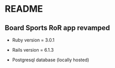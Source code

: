 # README

## Board Sports RoR app revamped

* Ruby version = 3.0.1

* Rails version = 6.1.3

* Postgresql database (locally hosted)



